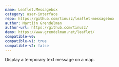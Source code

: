 ```yaml
---
name: Leaflet.Messagebox
category: user-interface
repo: https://github.com/tinuzz/leaflet-messagebox
author: Martijn Grendelman
author-url: https://github.com/tinuzz/
demo: https://www.grendelman.net/leaflet/
compatible-v0:
compatible-v1: true
compatible-v2: false
---
```


Display a temporary text message on a map.
